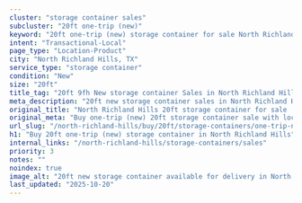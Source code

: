 ```yaml
---
cluster: "storage container sales"
subcluster: "20ft one-trip (new)"
keyword: "20ft one-trip (new) storage container for sale North Richland Hills, TX"
intent: "Transactional-Local"
page_type: "Location-Product"
city: "North Richland Hills, TX"
service_type: "storage container"
condition: "New"
size: "20ft"
title_tag: "20ft 9fh New storage container Sales in North Richland Hills | LC Container"
meta_description: "20ft new storage container sales in North Richland Hills. Fast delivery, competitive pricing. Serving storage containers area. Quote ID: 80S. Call (214) 524-4168 for your free quote today."
original_title: "North Richland Hills 20ft storage container for sale | LC"
original_meta: "Buy one-trip (new) 20ft storage container sale with local delivery in North Richland Hills, TX. LC Container — local Since 2003. Request a fast quote today."
url_slug: "/north-richland-hills/buy/20ft/storage-containers/one-trip-new"
h1: "Buy 20ft one-trip (new) storage container in North Richland Hills"
internal_links: "/north-richland-hills/storage-containers/sales"
priority: 3
notes: ""
noindex: true
image_alt: "20ft new storage container available for delivery in North Richland Hills"
last_updated: "2025-10-20"
---
```


<!-- TODO: Add unique city/inventory copy, images, and internal links here. -->
